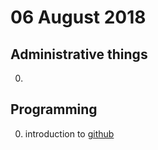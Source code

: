 # 06 August 2018

## Administrative things

0. 

## Programming

0. introduction to [github](https://github.com/)

